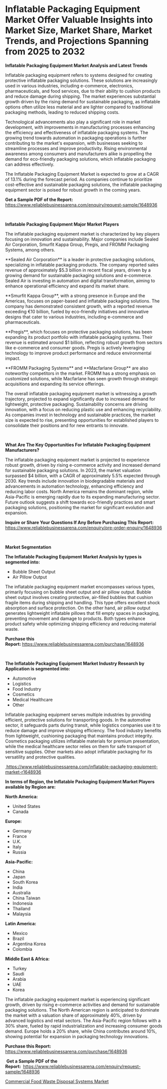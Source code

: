 <p><h1>Inflatable Packaging Equipment Market Offer Valuable Insights into Market Size, Market Share, Market Trends, and Projections Spanning from 2025 to 2032</h1></p><p><strong>Inflatable Packaging Equipment Market Analysis and Latest Trends</strong></p>
<p><p>Inflatable packaging equipment refers to systems designed for creating protective inflatable packaging solutions. These solutions are increasingly used in various industries, including e-commerce, electronics, pharmaceuticals, and food services, due to their ability to cushion products and reduce damage during shipping. The market experiences substantial growth driven by the rising demand for sustainable packaging, as inflatable options often utilize less material and are lighter compared to traditional packaging methods, leading to reduced shipping costs.</p><p>Technological advancements also play a significant role in market development, with improvements in manufacturing processes enhancing the efficiency and effectiveness of inflatable packaging systems. The growing trend towards automation in packaging operations is further contributing to the market's expansion, with businesses seeking to streamline processes and improve productivity. Rising environmental awareness among consumers and manufacturers alike is propelling the demand for eco-friendly packaging solutions, which inflatable packaging can address effectively.</p><p>The Inflatable Packaging Equipment Market is expected to grow at a CAGR of 13.1% during the forecast period. As companies continue to prioritize cost-effective and sustainable packaging solutions, the inflatable packaging equipment sector is poised for robust growth in the coming years.</p></p>
<p><strong>Get a Sample PDF of the Report:&nbsp;</strong> <a href="https://www.reliablebusinessarena.com/enquiry/request-sample/1648936?utm_campaign=2639&utm_medium=2&utm_source=Github&utm_content=ia&utm_term=26032025&utm_id=inflatable-packaging-equipment">https://www.reliablebusinessarena.com/enquiry/request-sample/1648936</a></p>
<p>&nbsp;</p>
<p><strong>Inflatable Packaging Equipment Major Market Players</strong></p>
<p><p>The inflatable packaging equipment market is characterized by key players focusing on innovation and sustainability. Major companies include Sealed Air Corporation, Smurfit Kappa Group, Pregis, and FROMM Packaging Systems, among others. </p><p>**Sealed Air Corporation** is a leader in protective packaging solutions, specializing in inflatable packaging products. The company reported sales revenue of approximately $5.3 billion in recent fiscal years, driven by a growing demand for sustainable packaging solutions and e-commerce. Sealed Air is investing in automation and digital transformation, aiming to enhance operational efficiency and expand its market share.</p><p>**Smurfit Kappa Group**, with a strong presence in Europe and the Americas, focuses on paper-based and inflatable packaging solutions. The company has demonstrated consistent growth, with a reported revenue exceeding €10 billion, fueled by eco-friendly initiatives and innovative designs that cater to various industries, including e-commerce and pharmaceuticals.</p><p>**Pregis**, which focuses on protective packaging solutions, has been expanding its product portfolio with inflatable packaging systems. Their revenue is estimated around $1 billion, reflecting robust growth from sectors like e-commerce and consumer goods. Pregis is actively leveraging technology to improve product performance and reduce environmental impact.</p><p>**FROMM Packaging Systems** and **Macfarlane Group** are also noteworthy competitors in the market. FROMM has a strong emphasis on customized solutions, while Macfarlane has seen growth through strategic acquisitions and expanding its service offerings.</p><p>The overall inflatable packaging equipment market is witnessing a growth trajectory, projected to expand significantly due to increased demand for lightweight, protective packaging. Sustainability concerns are driving innovation, with a focus on reducing plastic use and enhancing recyclability. As companies invest in technology and sustainable practices, the market size is expected to rise, presenting opportunities for established players to consolidate their positions and for new entrants to innovate.</p></p>
<p>&nbsp;</p>
<p><strong>What Are The Key Opportunities For Inflatable Packaging Equipment Manufacturers?</strong></p>
<p><p>The inflatable packaging equipment market is projected to experience robust growth, driven by rising e-commerce activity and increased demand for sustainable packaging solutions. In 2023, the market valuation surpassed $4 billion, with a CAGR of approximately 5.5% expected through 2030. Key trends include innovation in biodegradable materials and advancements in automation technology, enhancing efficiency and reducing labor costs. North America remains the dominant region, while Asia-Pacific is emerging rapidly due to its expanding manufacturing sector. Future outlook suggests a shift towards eco-friendly practices and smart packaging solutions, positioning the market for significant evolution and expansion.</p></p>
<p><strong>Inquire or Share Your Questions If Any Before Purchasing This Report:</strong> <a href="https://www.reliablebusinessarena.com/enquiry/pre-order-enquiry/1648936?utm_campaign=2639&utm_medium=2&utm_source=Github&utm_content=ia&utm_term=26032025&utm_id=inflatable-packaging-equipment">https://www.reliablebusinessarena.com/enquiry/pre-order-enquiry/1648936</a></p>
<p>&nbsp;</p>
<p><strong>Market Segmentation</strong></p>
<p><strong>The Inflatable Packaging Equipment Market Analysis by types is segmented into:</strong></p>
<p><ul><li>Bubble Sheet Output</li><li>Air Pillow Output</li></ul></p>
<p><p>The inflatable packaging equipment market encompasses various types, primarily focusing on bubble sheet output and air pillow output. Bubble sheet output involves creating protective, air-filled bubbles that cushion fragile items during shipping and handling. This type offers excellent shock absorption and surface protection. On the other hand, air pillow output generates lightweight inflatable pillows that fill empty spaces in packaging, preventing movement and damage to products. Both types enhance product safety while optimizing shipping efficiency and reducing material waste.</p></p>
<p><strong>Purchase this Report:&nbsp;</strong><a href="https://www.reliablebusinessarena.com/purchase/1648936?utm_campaign=2639&utm_medium=2&utm_source=Github&utm_content=ia&utm_term=26032025&utm_id=inflatable-packaging-equipment">https://www.reliablebusinessarena.com/purchase/1648936</a></p>
<p>&nbsp;</p>
<p><strong>The Inflatable Packaging Equipment Market Industry Research by Application is segmented into:</strong></p>
<p><ul><li>Automotive</li><li>Logistics</li><li>Food Industry</li><li>Cosmetics</li><li>Medical Healthcare</li><li>Other</li></ul></p>
<p><p>Inflatable packaging equipment serves multiple industries by providing efficient, protective solutions for transporting goods. In the automotive sector, it safeguards parts during transit, while logistics companies use it to reduce damage and improve shipping efficiency. The food industry benefits from lightweight, cushioning packaging that maintains product integrity. Cosmetics packaging utilizes inflatable materials for premium presentation, while the medical healthcare sector relies on them for safe transport of sensitive supplies. Other markets also adopt inflatable packaging for its versatility and protective qualities.</p></p>
<p><a href="https://www.reliablebusinessarena.com/inflatable-packaging-equipment-market-r1648936?utm_campaign=2639&utm_medium=2&utm_source=Github&utm_content=ia&utm_term=26032025&utm_id=inflatable-packaging-equipment">&nbsp;https://www.reliablebusinessarena.com/inflatable-packaging-equipment-market-r1648936</a></p>
<p><strong>In terms of Region, the Inflatable Packaging Equipment Market Players available by Region are:</strong></p>
<p>
    <p> <strong> North America: </strong>
        <ul>
            <li>United States</li>
            <li>Canada</li>
        </ul>
        </p> 
    <p> <strong> Europe: </strong>
        <ul>
            <li>Germany</li>
            <li>France</li>
            <li>U.K.</li>
            <li>Italy</li>
            <li>Russia</li>
        </ul>
        </p> 
    <p> <strong> Asia-Pacific: </strong>
        <ul>
            <li>China</li>
            <li>Japan</li>
            <li>South Korea</li>
            <li>India</li>
            <li>Australia</li>
            <li>China Taiwan</li>
            <li>Indonesia</li>
            <li>Thailand</li>
            <li>Malaysia</li>
        </ul>
        </p> 
    <p> <strong> Latin America: </strong>
        <ul>
            <li>Mexico</li>
            <li>Brazil</li>
            <li>Argentina Korea</li>
            <li>Colombia</li>
        </ul>
        </p> 
    <p> <strong> Middle East & Africa: </strong>
        <ul>
            <li>Turkey</li>
            <li>Saudi</li>
            <li>Arabia</li>
            <li>UAE</li>
            <li>Korea</li>
        </ul>
    </p>
    </p>
<p><p>The inflatable packaging equipment market is experiencing significant growth, driven by rising e-commerce activities and demand for sustainable packaging solutions. The North American region is anticipated to dominate the market with a valuation share of approximately 40%, driven by advanced logistics and retail sectors. The Asia-Pacific region follows with a 30% share, fueled by rapid industrialization and increasing consumer goods demand. Europe holds a 20% share, while China contributes around 10%, showing potential for expansion in packaging technology innovations.</p></p>
<p><strong>Purchase this Report: </strong><a href="https://www.reliablebusinessarena.com/purchase/1648936?utm_campaign=2639&utm_medium=2&utm_source=Github&utm_content=ia&utm_term=26032025&utm_id=inflatable-packaging-equipment">https://www.reliablebusinessarena.com/purchase/1648936</a></p>
<p>&nbsp;<strong>Get a Sample PDF of the Report:&nbsp;&nbsp;</strong><a href="https://www.reliablebusinessarena.com/enquiry/request-sample/1648936?utm_campaign=2639&utm_medium=2&utm_source=Github&utm_content=ia&utm_term=26032025&utm_id=inflatable-packaging-equipment">https://www.reliablebusinessarena.com/enquiry/request-sample/1648936</a></p>
<p><strong></strong></p>
<p><p><a href="https://github.com/akaalahk/Market-Research-Report-List-1/blob/main/commercial-food-waste-disposal-systems-market.md?utm_campaign=2639&utm_medium=2&utm_source=Github&utm_content=ia&utm_term=26032025&utm_id=inflatable-packaging-equipment">Commercial Food Waste Disposal Systems Market</a></p></p>